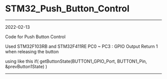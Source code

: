# STM32_Push_Button_Control

***************************************************************************

2022-02-13

Code for Push Button Control

Used STM32F103RB and STM32F411RE
PC0 ~ PC3 : GPIO Output
Return 1 when releasing the button

using like this
if( getButtonState(BUTTON1_GPIO_Port, BUTTON1_Pin, &prevButton1State) )

***************************************************************************